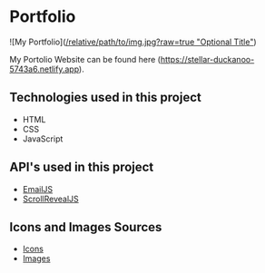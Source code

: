 # Portfolio
 
 ![My Portfolio]([/relative/path/to/img.jpg?raw=true "Optional Title"](https://github.com/Zoulei1999/Portfolio/blob/main/IMAGES/62bf2f5ba46453044d650d7503c9e7a7.jpg))
 
 My Portolio Website can be found here (https://stellar-duckanoo-5743a6.netlify.app).
 
 
 ## Technologies used in this project 
 * HTML
 * CSS
 * JavaScript
 
 ## API's used in this project
 
 * [EmailJS](https://www.emailjs.com)
 * [ScrollRevealJS](https://scrollrevealjs.org)
 
## Icons and Images Sources
* [Icons](https://boxicons.com)
* [Images](https://unsplash.com)
